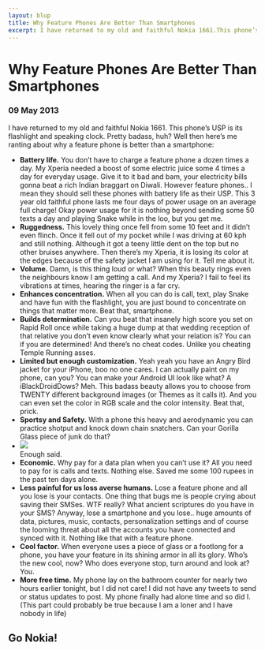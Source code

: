```yaml
---
layout: blup
title: Why Feature Phones Are Better Than Smartphones
excerpt: I have returned to my old and faithful Nokia 1661.This phone’s USP is its flashlight and speaking clock.
---
```


# Why Feature Phones Are Better Than Smartphones

### 09 May 2013

I have returned to my old and faithful Nokia 1661. This phone’s USP is its flashlight and speaking clock. Pretty badass, huh? Well then here’s me ranting about why a feature phone is better than a smartphone:  

* **Battery life.** You don’t have to charge a feature phone a dozen times a day. My Xperia needed a boost of some electric juice some 4 times a day for everyday usage. Give it to it bad and bam, your electricity bills gonna beat a rich Indian braggart on Diwali. However feature phones.. I mean they should sell these phones with battery life as their USP. This 3 year old faithful phone lasts me four days of power usage on an average full charge! Okay power usage for it is nothing beyond sending some 50 texts a day and playing Snake while in the loo, but you get me.
* **Ruggedness.** This lovely thing once fell from some 10 feet and it didn’t even flinch. Once it fell out of my pocket while I was driving at 60 kph and still nothing. Although it got a teeny little dent on the top but no other bruises anywhere. Then there’s my Xperia, it is losing its color at the edges because of the safety jacket I am using for it. Tell me about it.
* **Volume.** Damn, is this thing loud or what? When this beauty rings even the neighbours know I am getting a call. And my Xperia? I fail to feel its vibrations at times, hearing the ringer is a far cry.
* **Enhances concentration.** When all you can do is call, text, play Snake and have fun with the flashlight, you are just bound to concentrate on things that matter more. Beat that, smartphone.
* **Builds determination.** Can you beat that insanely high score you set on Rapid Roll once while taking a huge dump at that wedding reception of that relative you don’t even know clearly what your relation is? You can if you are determined! And there’s no cheat codes. Unlike you cheating Temple Running asses.
* **Limited but enough customization.** Yeah yeah  you have an Angry Bird jacket for your iPhone, boo no one cares. I can actually paint on my phone, can you? You can make your Android UI look like what? A iBlackDroidDows? Meh. This badass beauty allows you to choose from TWENTY different background images (or Themes as it calls it). And you can even set the color in RGB scale and the color intensity. Beat that, prick.
* **Sportsy and Safety.** With a phone this heavy and aerodynamic you can practice shotput and knock down chain snatchers. Can your Gorilla Glass piece of junk do that?
* ![](https://qph.is.quoracdn.net/main-qimg-bb0e9947007d614e56f7384a5f5731ec?convert_to_webp=true)  
	Enough said.
* **Economic.** Why pay for a data plan when you can’t use it? All you need to pay for is calls and texts. Nothing else. Saved me some 100 rupees in the past ten days alone.
* **Less painful for us loss averse humans.** Lose a feature phone and all you lose is your contacts. One thing that bugs me is people crying about saving their SMSes. WTF really? What ancient scriptures do you have in your SMS? Anyway, lose a smartphone and you lose.. huge amounts of data, pictures, music, contacts, personalization settings and of course the looming threat about all the accounts you have connected and synced with it. Nothing like that with a feature phone.
* **Cool factor.** When everyone uses a piece of glass or a footlong for a phone, you have your feature in its shining armor in all its glory. Who’s the new cool, now? Who does everyone stop, turn around and look at? You.
* **More free time.** My phone lay on the bathroom counter for nearly two hours earlier tonight, but I did not care! I did not have any tweets to send or status updates to post. My phone finally had alone time and so did I. (This part could probably be true because I am a loner and I have nobody in life)

## Go Nokia!
